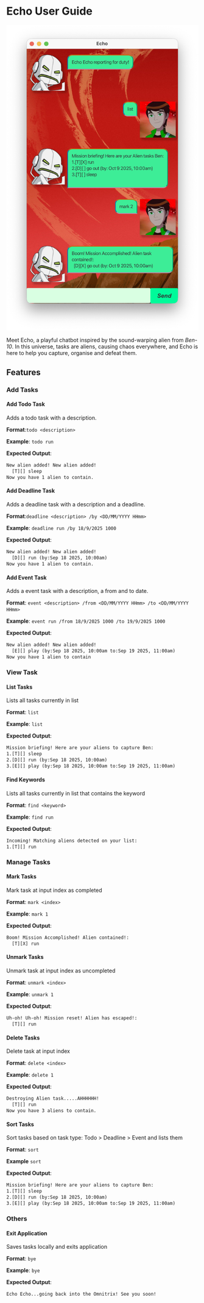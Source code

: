 # Echo User Guide

![UI Screenshot](./UI.png)

Meet Echo, a playful chatbot inspired by the sound-warping alien from *Ben-10*. In this universe, tasks are aliens, causing chaos everywhere, and 
Echo is here to help you capture, organise and defeat them.

## Features

### Add Tasks

#### Add Todo Task
Adds a todo task with a description.

**Format**:`todo <description>`

**Example**: `todo run`

**Expected Output**: 
```
New alien added! New alien added!
  [T][] sleep
Now you have 1 alien to contain.
```

#### Add Deadline Task
Adds a deadline task with a description and a deadline.

**Format**:`deadline <description> /by <DD/MM/YYYY HHmm>`

**Example**: `deadline run /by 18/9/2025 1000`

**Expected Output**:
```
New alien added! New alien added!
  [D][] run (by:Sep 18 2025, 10:00am)
Now you have 1 alien to contain.
```
#### Add Event Task
Adds a event task with a description, a from and to date.

**Format**: `event <description> /from <DD/MM/YYYY HHmm> /to <DD/MM/YYYY HHmm>`

**Example**: `event run /from 18/9/2025 1000 /to 19/9/2025 1000`

**Expected Output**:
```
New alien added! New alien added!
  [E][] play (by:Sep 18 2025, 10:00am to:Sep 19 2025, 11:00am)
Now you have 1 alien to contain
```
### View Task

#### List Tasks

Lists all tasks currently in list

**Format**: `list`

**Example**: `list`

**Expected Output**:
```
Mission briefing! Here are your aliens to capture Ben:
1.[T][] sleep
2.[D][] run (by:Sep 18 2025, 10:00am)
3.[E][] play (by:Sep 18 2025, 10:00am to:Sep 19 2025, 11:00am)
```
#### Find Keywords
Lists all tasks currently in list that contains the keyword

**Format**: `find <keyword>`

**Example**: `find run`

**Expected Output**: 
```
Incoming! Matching aliens detected on your list:
1.[T][] run
```

### Manage Tasks

#### Mark Tasks
Mark task at input index as completed

**Format**: `mark <index>`

**Example**: `mark 1`

**Expected Output**:
```
Boom! Mission Accomplished! Alien contained!:
  [T][X] run
```

#### Unmark Tasks
Unmark task at input index as uncompleted

**Format**: `unmark <index>`

**Example**: `unmark 1`

**Expected Output**:
```
Uh-oh! Uh-oh! Mission reset! Alien has escaped!:
  [T][] run
```

#### Delete Tasks
Delete task at input index

**Format**: `delete <index>`

**Example**: `delete 1`

**Expected Output**:
```
Destroying Alien task.....AHHHHHH!
  [T][] run
Now you have 3 aliens to contain.
```
#### Sort Tasks
Sort tasks based on task type: Todo > Deadline > Event and lists them

**Format**: `sort`

**Example** `sort`

**Expected Output**:
```
Mission briefing! Here are your aliens to capture Ben:
1.[T][] sleep
2.[D][] run (by:Sep 18 2025, 10:00am)
3.[E][] play (by:Sep 18 2025, 10:00am to:Sep 19 2025, 11:00am)
```

### Others

#### Exit Application
Saves tasks locally and exits application

**Format**: `bye`

**Example**: `bye`

**Expected Output**:
```
Echo Echo...going back into the Omnitrix! See you soon!
```